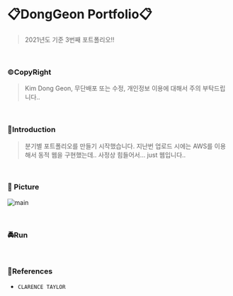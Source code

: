 # 📋DongGeon Portfolio📋

> 2021년도 기준 3번째 포트폴리오!!

<br>

### ©CopyRight

> Kim Dong Geon, 무단배포 또는 수정, 개인정보 이용에 대해서 주의 부탁드립니다..

<br>

### 👐Introduction

> 분기별 포트폴리오를 만들기 시작했습니다. 지난번 업로드 시에는 AWS를 이용해서 동적 웹을 구현했는데.. 사정상 힘들어서... just 웹입니다..

<br>

### 📸 Picture

![main]()

<br>

### 🚔Run

>

</br>

### 📖References

- `CLARENCE TAYLOR`

<br>
